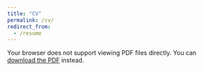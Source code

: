 ```yaml
---
title: "CV"
permalink: /cv/
redirect_from:
  - /resume
---
```


<object data="/files/cv.pdf" type="application/pdf" width="100%" height="800px">
  <p>Your browser does not support viewing PDF files directly. You can <a href="/files/cv.pdf">download the PDF</a> instead.</p>
</object>
